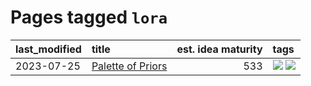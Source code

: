 # Pages tagged `lora`

|last_modified|title|est. idea maturity|tags
|:---|:---|---:|:---|
|2023-07-25|[Palette of Priors](../palette_of_priors.md)|533|[![](https://img.shields.io/badge/tag-experimental-53417a)](../tags/experimental.md) [![](https://img.shields.io/badge/tag-lora-1eefac)](../tags/lora.md)|
